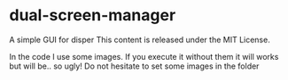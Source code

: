 dual-screen-manager
===================

A simple GUI for disper
This content is released under the MIT License.

In the code I use some images. 
If you execute it without them it will works but will be.. so ugly! Do not hesitate to set some images in the folder
